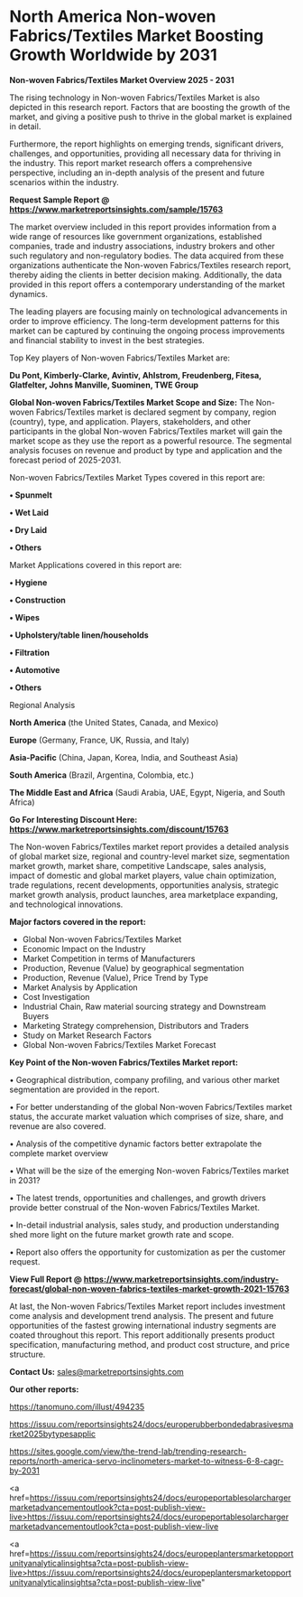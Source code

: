 # North America Non-woven Fabrics/Textiles Market Boosting Growth Worldwide by 2031

<Strong> Non-woven Fabrics/Textiles Market Overview 2025 - 2031</strong>

The rising technology in Non-woven Fabrics/Textiles Market is also depicted in this research report. Factors that are boosting the growth of the market, and giving a positive push to thrive in the global market is explained in detail.

Furthermore, the report highlights on emerging trends, significant drivers, challenges, and opportunities, providing all necessary data for thriving in the industry. This report market research offers a comprehensive perspective, including an in-depth analysis of the present and future scenarios within the industry.

<strong>Request Sample Report @ <a href=https://www.marketreportsinsights.com/sample/15763>https://www.marketreportsinsights.com/sample/15763</a></strong>

The market overview included in this report provides information from a wide range of resources like government organizations, established companies, trade and industry associations, industry brokers and other such regulatory and non-regulatory bodies. The data acquired from these organizations authenticate the Non-woven Fabrics/Textiles research report, thereby aiding the clients in better decision making. Additionally, the data provided in this report offers a contemporary understanding of the market dynamics.

The leading players are focusing mainly on technological advancements in order to improve efficiency. The long-term development patterns for this market can be captured by continuing the ongoing process improvements and financial stability to invest in the best strategies.

Top Key players of Non-woven Fabrics/Textiles Market are:

<strong>Du Pont, Kimberly-Clarke, Avintiv, Ahlstrom, Freudenberg, Fitesa, Glatfelter, Johns Manville, Suominen, TWE Group</strong>

<strong><b>Global Non-woven Fabrics/Textiles Market Scope and Size:</b></strong>
The Non-woven Fabrics/Textiles market is declared segment by company, region (country), type, and application. Players, stakeholders, and other participants in the global Non-woven Fabrics/Textiles market will gain the market scope as they use the report as a powerful resource. The segmental analysis focuses on revenue and product by type and application and the forecast period of 2025-2031.

Non-woven Fabrics/Textiles Market Types covered in this report are:

<strong>• Spunmelt

• Wet Laid

• Dry Laid

• Others</strong>

Market Applications covered in this report are:

<strong>• Hygiene

• Construction

• Wipes

• Upholstery/table linen/households

• Filtration

• Automotive

• Others</strong> 

Regional Analysis

<strong>North America</strong> (the United States, Canada, and Mexico)

<strong>Europe</strong> (Germany, France, UK, Russia, and Italy)

<strong>Asia-Pacific</strong> (China, Japan, Korea, India, and Southeast Asia)

<strong>South America</strong> (Brazil, Argentina, Colombia, etc.)

<strong>The Middle East and Africa</strong> (Saudi Arabia, UAE, Egypt, Nigeria, and South Africa)

<strong>Go For Interesting Discount Here: <a href=https://www.marketreportsinsights.com/discount/15763>https://www.marketreportsinsights.com/discount/15763</a></strong>

The Non-woven Fabrics/Textiles market report provides a detailed analysis of global market size, regional and country-level market size, segmentation market growth, market share, competitive Landscape, sales analysis, impact of domestic and global market players, value chain optimization, trade regulations, recent developments, opportunities analysis, strategic market growth analysis, product launches, area marketplace expanding, and technological innovations.

<strong><b>Major factors covered in the report:</b></strong>
<ul>
  <li>Global Non-woven Fabrics/Textiles Market </li>
  <li>Economic Impact on the Industry</li>
  <li>Market Competition in terms of Manufacturers</li>
  <li>Production, Revenue (Value) by geographical segmentation</li>
  <li>Production, Revenue (Value), Price Trend by Type</li>
  <li>Market Analysis by Application</li>
  <li>Cost Investigation</li>
  <li>Industrial Chain, Raw material sourcing strategy and Downstream Buyers</li>
  <li>Marketing Strategy comprehension, Distributors and Traders</li>
  <li>Study on Market Research Factors</li>
  <li>Global Non-woven Fabrics/Textiles Market Forecast</li>
</ul>

<strong><b>Key Point of the Non-woven Fabrics/Textiles Market report:</b></strong>

• Geographical distribution, company profiling, and various other market segmentation are provided in the report.

• For better understanding of the global Non-woven Fabrics/Textiles market status, the accurate market valuation which comprises of size, share, and revenue are also covered.

• Analysis of the competitive dynamic factors better extrapolate the complete market overview

• What will be the size of the emerging Non-woven Fabrics/Textiles market in 2031?

• The latest trends, opportunities and challenges, and growth drivers provide better construal of the Non-woven Fabrics/Textiles Market.

• In-detail industrial analysis, sales study, and production understanding shed more light on the future market growth rate and scope.

• Report also offers the opportunity for customization as per the customer request.

<strong><b>View Full Report @ <a href=https://www.marketreportsinsights.com/industry-forecast/global-non-woven-fabrics-textiles-market-growth-2021-15763>https://www.marketreportsinsights.com/industry-forecast/global-non-woven-fabrics-textiles-market-growth-2021-15763</a></b></strong>


At last, the Non-woven Fabrics/Textiles Market report includes investment come analysis and development trend analysis. The present and future opportunities of the fastest growing international industry segments are coated throughout this report. This report additionally presents product specification, manufacturing method, and product cost structure, and price structure.

<strong>Contact Us:</strong>
sales@marketreportsinsights.com

<strong>Our other reports:</strong>

<a href=https://tanomuno.com/illust/494235>https://tanomuno.com/illust/494235</a>

<a href=https://issuu.com/reportsinsights24/docs/europerubberbondedabrasivesmarket2025bytypesapplic>https://issuu.com/reportsinsights24/docs/europerubberbondedabrasivesmarket2025bytypesapplic</a>

<a href=https://sites.google.com/view/the-trend-lab/trending-research-reports/north-america-servo-inclinometers-market-to-witness-6-8-cagr-by-2031>https://sites.google.com/view/the-trend-lab/trending-research-reports/north-america-servo-inclinometers-market-to-witness-6-8-cagr-by-2031</a>

<a href=https://issuu.com/reportsinsights24/docs/europeportablesolarchargermarketadvancementoutlook?cta=post-publish-view-live>https://issuu.com/reportsinsights24/docs/europeportablesolarchargermarketadvancementoutlook?cta=post-publish-view-live</a>

<a href=https://issuu.com/reportsinsights24/docs/europeplantersmarketopportunityanalyticalinsightsa?cta=post-publish-view-live>https://issuu.com/reportsinsights24/docs/europeplantersmarketopportunityanalyticalinsightsa?cta=post-publish-view-live</a>"
